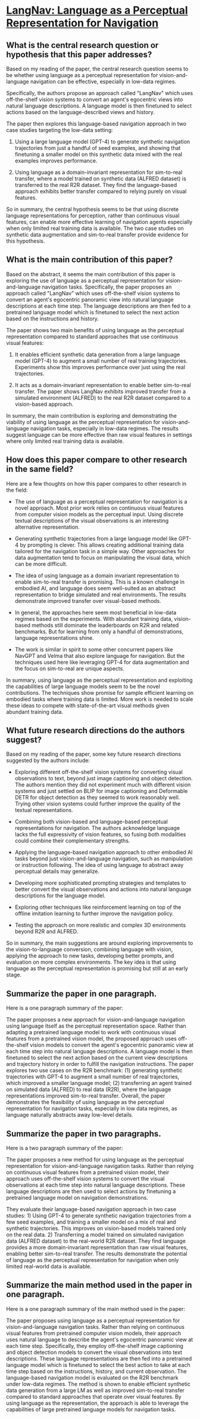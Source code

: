 # [LangNav: Language as a Perceptual Representation for Navigation](https://arxiv.org/abs/2310.07889)

## What is the central research question or hypothesis that this paper addresses?

 Based on my reading of the paper, the central research question seems to be whether using language as a perceptual representation for vision-and-language navigation can be effective, especially in low-data regimes. 

Specifically, the authors propose an approach called "LangNav" which uses off-the-shelf vision systems to convert an agent's egocentric views into natural language descriptions. A language model is then finetuned to select actions based on the language-described views and history. 

The paper then explores this language-based navigation approach in two case studies targeting the low-data setting:

1) Using a large language model (GPT-4) to generate synthetic navigation trajectories from just a handful of seed examples, and showing that finetuning a smaller model on this synthetic data mixed with the real examples improves performance.

2) Using language as a domain-invariant representation for sim-to-real transfer, where a model trained on synthetic data (ALFRED dataset) is transferred to the real R2R dataset. They find the language-based approach exhibits better transfer compared to relying purely on visual features.

So in summary, the central hypothesis seems to be that using discrete language representations for perception, rather than continuous visual features, can enable more effective learning of navigation agents especially when only limited real training data is available. The two case studies on synthetic data augmentation and sim-to-real transfer provide evidence for this hypothesis.


## What is the main contribution of this paper?

 Based on the abstract, it seems the main contribution of this paper is exploring the use of language as a perceptual representation for vision-and-language navigation tasks. Specifically, the paper proposes an approach called "LangNav" which uses off-the-shelf vision systems to convert an agent's egocentric panoramic view into natural language descriptions at each time step. The language descriptions are then fed to a pretrained language model which is finetuned to select the next action based on the instructions and history. 

The paper shows two main benefits of using language as the perceptual representation compared to standard approaches that use continuous visual features:

1. It enables efficient synthetic data generation from a large language model (GPT-4) to augment a small number of real training trajectories. Experiments show this improves performance over just using the real trajectories.

2. It acts as a domain-invariant representation to enable better sim-to-real transfer. The paper shows LangNav exhibits improved transfer from a simulated environment (ALFRED) to the real R2R dataset compared to a vision-based approach.

In summary, the main contribution is exploring and demonstrating the viability of using language as the perceptual representation for vision-and-language navigation tasks, especially in low-data regimes. The results suggest language can be more effective than raw visual features in settings where only limited real training data is available.


## How does this paper compare to other research in the same field?

 Here are a few thoughts on how this paper compares to other research in the field:

- The use of language as a perceptual representation for navigation is a novel approach. Most prior work relies on continuous visual features from computer vision models as the perceptual input. Using discrete textual descriptions of the visual observations is an interesting alternative representation.

- Generating synthetic trajectories from a large language model like GPT-4 by prompting is clever. This allows creating additional training data tailored for the navigation task in a simple way. Other approaches for data augmentation tend to focus on manipulating the visual data, which can be more difficult.

- The idea of using language as a domain invariant representation to enable sim-to-real transfer is promising. This is a known challenge in embodied AI, and language does seem well-suited as an abstract representation to bridge simulated and real environments. The results demonstrate improved transfer over visual-based methods.

- In general, the approaches here seem most beneficial in low-data regimes based on the experiments. With abundant training data, vision-based methods still dominate the leaderboards on R2R and related benchmarks. But for learning from only a handful of demonstrations, language representations shine.

- The work is similar in spirit to some other concurrent papers like NavGPT and Velma that also explore language for navigation. But the techniques used here like leveraging GPT-4 for data augmentation and the focus on sim-to-real are unique aspects.

In summary, using language as the perceptual representation and exploiting the capabilities of large language models seem to be the novel contributions. The techniques show promise for sample efficient learning on embodied tasks where training data is limited. More work is needed to scale these ideas to compete with state-of-the-art visual methods given abundant training data.


## What future research directions do the authors suggest?

 Based on my reading of the paper, some key future research directions suggested by the authors include:

- Exploring different off-the-shelf vision systems for converting visual observations to text, beyond just image captioning and object detection. The authors mention they did not experiment much with different vision systems and just settled on BLIP for image captioning and Deformable DETR for object detection as they seemed to work reasonably well. Trying other vision systems could further improve the quality of the textual representations. 

- Combining both vision-based and language-based perceptual representations for navigation. The authors acknowledge language lacks the full expressivity of vision features, so fusing both modalities could combine their complementary strengths.

- Applying the language-based navigation approach to other embodied AI tasks beyond just vision-and-language navigation, such as manipulation or instruction following. The idea of using language to abstract away perceptual details may generalize.

- Developing more sophisticated prompting strategies and templates to better convert the visual observations and actions into natural language descriptions for the language model.

- Exploring other techniques like reinforcement learning on top of the offline imitation learning to further improve the navigation policy.

- Testing the approach on more realistic and complex 3D environments beyond R2R and ALFRED.

So in summary, the main suggestions are around exploring improvements to the vision-to-language conversion, combining language with vision, applying the approach to new tasks, developing better prompts, and evaluation on more complex environments. The key idea is that using language as the perceptual representation is promising but still at an early stage.


## Summarize the paper in one paragraph.

 Here is a one paragraph summary of the paper:

The paper proposes a new approach for vision-and-language navigation using language itself as the perceptual representation space. Rather than adapting a pretrained language model to work with continuous visual features from a pretrained vision model, the proposed approach uses off-the-shelf vision models to convert the agent's egocentric panoramic view at each time step into natural language descriptions. A language model is then finetuned to select the next action based on the current view descriptions and trajectory history in order to fulfill the navigation instructions. The paper explores two use cases on the R2R benchmark: (1) generating synthetic trajectories with GPT-4 to augment a small number of real trajectories, which improved a smaller language model; (2) transferring an agent trained on simulated data (ALFRED) to real data (R2R), where the language representations improved sim-to-real transfer. Overall, the paper demonstrates the feasibility of using language as the perceptual representation for navigation tasks, especially in low data regimes, as language naturally abstracts away low-level details.


## Summarize the paper in two paragraphs.

 Here is a two paragraph summary of the paper:

The paper proposes a new method for using language as the perceptual representation for vision-and-language navigation tasks. Rather than relying on continuous visual features from a pretrained vision model, their approach uses off-the-shelf vision systems to convert the visual observations at each time step into natural language descriptions. These language descriptions are then used to select actions by finetuning a pretrained language model on navigation demonstrations. 

They evaluate their language-based navigation approach in two case studies: 1) Using GPT-4 to generate synthetic navigation trajectories from a few seed examples, and training a smaller model on a mix of real and synthetic trajectories. This improves on vision-based models trained only on the real data. 2) Transferring a model trained on simulated navigation data (ALFRED dataset) to the real-world R2R dataset. They find language provides a more domain-invariant representation than raw visual features, enabling better sim-to-real transfer. The results demonstrate the potential of language as the perceptual representation for navigation when only limited real-world data is available.


## Summarize the main method used in the paper in one paragraph.

 Here is a one paragraph summary of the main method used in the paper:

The paper proposes using language as a perceptual representation for vision-and-language navigation tasks. Rather than relying on continuous visual features from pretrained computer vision models, their approach uses natural language to describe the agent's egocentric panoramic view at each time step. Specifically, they employ off-the-shelf image captioning and object detection models to convert the visual observations into text descriptions. These language representations are then fed into a pretrained language model which is finetuned to select the best action to take at each time step based on the instructions, history, and current observation. The language-based navigation model is evaluated on the R2R benchmark under low-data regimes. The method is shown to enable efficient synthetic data generation from a large LM as well as improved sim-to-real transfer compared to standard approaches that operate over visual features. By using language as the representation, the approach is able to leverage the capabilities of large pretrained language models for navigation tasks.
